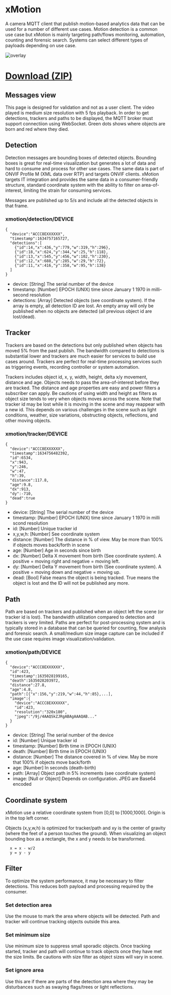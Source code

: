 # xMotion
A camera MQTT client that publish motion-based analytics data that can be used for a number of different use cases.  Motion detection is a common use case but xMotion is mainly targeting path/flows monitoring, automation, counting and forensic search.  Systems can select different types of payloads depending on use case.

![overlay](https://files.juhlin.me/image/YWFQGVMLNS)

# [Download (ZIP)](https://files.juhlin.me/acap/xmotion)

## Messages view
This page is designed for validation and not as a user client.  The video played is medium size resolution with 5 fps playback.  In order to get detections, trackers and paths to be displayed, the MQTT broker must support connectiion using WebSocket.  Green dots shows where objects are born and red where they died.

## Detection
Detection messages are bounding boxes of detected objects.  Bounding boxes is great for real-time visualization but generates a lot of data and hard to consume and process for other use cases.  The same data is part of ONVIF Profile M (XML data over RTP) and targets ONVIF clients.  xMotion targets IT integration and provides the same data in a consumer-friendly structure, standard coordinate system with the ability to filter on area-of-interest, limiting the strain for consuming services.

Messages are published up to 5/s and include all the detected objects in that frame.

### xmotion/detection/DEVICE
```
{
  "device":"ACCC8EXXXXXX",
  "timestamp":1634757165727,
  "detections":[
    {"id":14,"x":436,"y":779,"w":319,"h":296},
    {"id":18,"x":624,"y":344,"w":25,"h":118},
    {"id":13,"x":545,"y":456,"w":102,"h":230},
    {"id":12,"x":688,"y":285,"w":29,"h":72},
    {"id":11,"x":416,"y":358,"w":95,"h":138}
  ]
}
```
- device: \[String] The serial number of the device
- timestamp: \[Number] EPOCH (UNIX) time since January 1 1970 in milli-second resolution
- detections: \[Array] Detected objects (see coordinate system).  If the array is empty, all detection ID are lost.  An empty array will only be published when no objects are detected (all previous object id are lost/dead).

## Tracker
Trackers are based on the detections but only published when objects has moved 5% from the past publish. The bandwidth compared to detections is substantial lower and trackers are much easier for services to build use cases around.  Trackers are perfect for real-time processing services such as triggering events, recording controller or system automation.

Trackers includes object id, x, y, width, height, delta x/y movement, distance and age.  Objects needs to pass the area-of-interest before they are tracked.  The distance and age  properties are easy and power filters a subscriber can apply.  Be cautions of using width and height as filters as object size tends to very when objects moves across the scene.  Note that tracker id may be lost while it is moving in the scene and may reappear with a new id.  This depends on various challenges in the scene such as light conditions, weather, size variations, obstructing objects, reflections, and other moving objects.

### xmotion/tracker/DEVICE
```
{
  "device":"ACCC8EXXXXXX",
  "timestamp":1634756482392,
  "id":6534,
  "x":943,
  "y":246,
  "w":47,
  "h":39,
  "distance":117.8,
  "age":9.8,
  "dx":913,
  "dy":-710,
  "dead":true
}
```
- device: \[String] The serial number of the device
- timestamp: \[Number] EPOCH (UNIX) time since January 1 1970 in milli scond resolution
- id: \[Number] Unique tracker id
- x,y,w,h: \[Number] See coordinate system
- distance: \[Number] The distance in % of view.  May be more than 100% if objects moves back/forth in scene
- age: \[Number] Age in seconds since birth
- dx: \[Number] Delta X movement from birth (See coordinate system). A positive = moving right and negative = moving left.
- dy: \[Number] Delta Y movement from birth (See coordinate system). A positive = moving down and negative = moving up.
- dead: \[Bool] False means the object is being tracked.  True means the object is lost and the ID will not be published any more.

## Path
Path are based on trackers and published when an object left the scene (or tracker id is lost).  The bandwidth utilization compared to detection and trackers is very limited.  Paths are perfect for post-processing system and is typically stored in a database that can be queried for counting, flow analysis and forensic search.  A small/medium size image capture can be included if the use case requires image visualization/validation.

### xmotion/path/DEVICE
```
{
  "device":"ACCC8EXXXXXX",
  "id":423,
  "timestamp":1635028199165,
  "death":1635028203972,
  "distance":27.8,
  "age":4.8,
  "path":[{"x":156,"y":219,"w":44,"h":85},...],
  "image":{
    "device":"ACCC8EXXXXXX",
    "id":423,
    "resolution":"320x180",
    "jpeg":"/9j/4AAQSkZJRgABAgAAAQAB..."
  }
}
```
- device: \[String] The serial number of the device
- id: \[Number] Unique tracker id
- timestamp: \[Number] Birth time in EPOCH (UNIX)
- death: \[Number] Birth time in EPOCH (UNIX)
- distance: \[Number] The distance covered in % of view.  May be more that 100% if objects move back/forth
- age: \[Number] In seconds (death-birth)
- path: \[Array] Object path in 5% increments (see coordinate system)
- image: \[Null or Object] Depends on configuration.  JPEG are Base64 encoded 


## Coordinate system
xMotion use a relative coordinate system from [0,0] to [1000,1000].  Origin is in the top left corner.

Objects (x,y,w,h) is optimized for tracker/path and xy is the center of gravity (where the feet of a person touches the ground).  When visualizing an object bounding box as a rectangle, the x and y needs to be transformed.
```
  x = x - w/2
  y = y - y
```
## Filter
To optimize the system performance, it may be necessary to filter detections.  This reduces both payload and processing required by the consumer.

### Set detection area
Use the mouse to mark the area where objects will be detected.  Path and tracker will continue tracking objects outside this area.

### Set minimum size
Use minimum size to suppress small sporadic objects. Once tracking started, tracker and path will continue to track objects once they have met the size limits.  Be cautions with size filter as object sizes will vary in scene.  

### Set ignore area
Use this are if there are parts of the detection area where they may be disturbances such as swaying flags/trees or light reflections.

